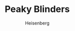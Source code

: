 ---
layout: post
author: Heisenberg
category: Séries
post_date: '2022-04-15T17:39:38.500Z'
post_modified: '2022-04-15T17:39:38.500Z'
title: Peaky Blinders
description: 'Thomas Shelby e seus irmãos retornam a Birmingham depois de servir no exército britânico durante a Primeira Guerra Mundial. Os Peaky Blinders, a gangue na qual Thomas é líder, controlam a cidade de Birmingham. Mas, como as ambições de Shelby se estendem para além de Birmingham, ele planeja construir o império de negócios que criou e impedir qualquer um que atrapalhar.'
poster_path: /bGZn5RVzMMXju4ev7xbl1aLdXqq.jpg
tmdb_id: 60574
imdb_id: tt2442560
runtime: 60
release_date: '2013-09-12'
genres:
  - Drama
  - Crime
casts:
  - Cillian Murphy
  - Paul Anderson
  - Sophie Rundle
  - Helen McCrory
  - Ned Dennehy
  - Finn Cole
crews:
  - Steven Knight
trailer: 'JwXfVGjSz-4'
certification: 18
adult: false
vote_average: 8.6
vote_count: 5993
qualitys:
  - 1080p
  - 720p
audios:
  - Dual Áudio
  - Português
  - Inglês
extensions:
  - mkv
  - mp4
---